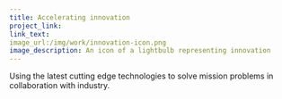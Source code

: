 ```yaml
---
title: Accelerating innovation
project_link:
link_text:
image_url:/img/work/innovation-icon.png
image_description: An icon of a lightbulb representing innovation
---
```


Using the latest cutting edge technologies to solve mission problems in
collaboration with industry. 
